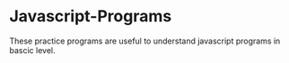 # Javascript-Programs
These practice programs are useful to understand javascript programs in bascic level.
